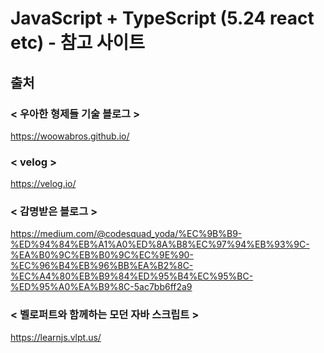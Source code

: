 # JavaScript + TypeScript (5.24 react etc) - 참고 사이트 

## 출처  

### < 우아한 형제들 기술 블로그 > 
https://woowabros.github.io/  

### < velog >
https://velog.io/  

### < 감명받은 블로그 >  
https://medium.com/@codesquad_yoda/%EC%9B%B9-%ED%94%84%EB%A1%A0%ED%8A%B8%EC%97%94%EB%93%9C-%EA%B0%9C%EB%B0%9C%EC%9E%90-%EC%96%B4%EB%96%BB%EA%B2%8C-%EC%A4%80%EB%B9%84%ED%95%B4%EC%95%BC-%ED%95%A0%EA%B9%8C-5ac7bb6ff2a9

### < 벨로퍼트와 함께하는 모던 자바 스크립트 >
https://learnjs.vlpt.us/

